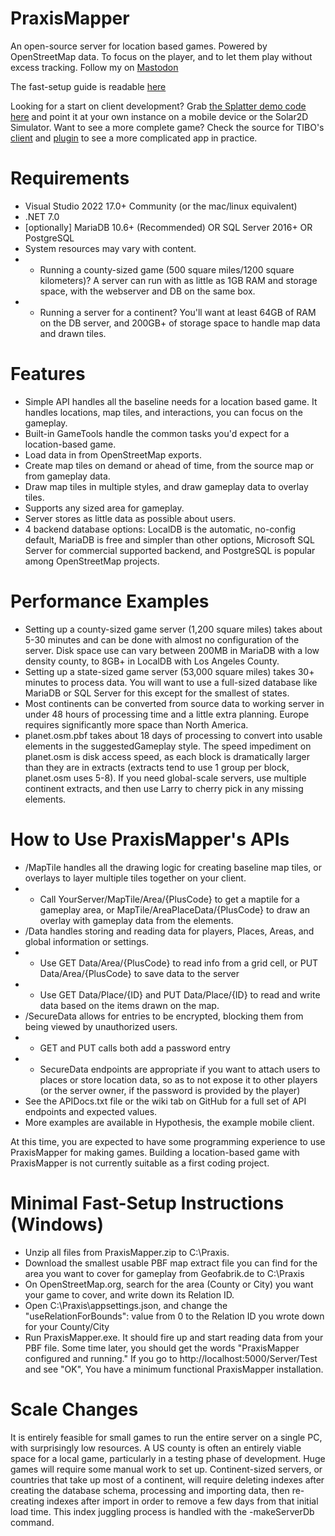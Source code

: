 # PraxisMapper
An open-source server for location based games. Powered by OpenStreetMap data. To focus on the player, and to let them play without excess tracking. Follow my on <a rel="me" href="https://mastodon.gamedev.place/@Praxismapper">Mastodon</a>

The fast-setup guide is readable <a href="https://praxismapper.hashnode.dev/setting-up-your-praxismapper-server">here</a>


Looking for a start on client development? Grab <a href="https://github.com/PraxisMapper/SplatterDemoClient">the Splatter demo code here</a> and point it at your own instance on a mobile device or the Solar2D Simulator. Want to see a more complete game? Check the source for TIBO's <a href="https://github.com/PraxisMapper/CreatureCollectorClient">client</a> and <a href="https://github.com/PraxisMapper/PraxisCreatureCollectorPlugin">plugin</a> to see a more complicated app in practice.




# Requirements
* Visual Studio 2022 17.0+ Community (or the mac/linux equivalent)
* .NET 7.0
* [optionally] MariaDB 10.6+ (Recommended) OR SQL Server 2016+ OR PostgreSQL
* System resources may vary with content.
* * Running a county-sized game (500 square miles/1200 square kilometers)? A server can run with as little as 1GB RAM and storage space, with the webserver and DB on the same box.
* * Running a server for a continent? You'll want at least 64GB of RAM on the DB server, and 200GB+ of storage space to handle map data and drawn tiles.

# Features
* Simple API handles all the baseline needs for a location based game. It handles locations, map tiles, and interactions, you can focus on the gameplay.
* Built-in GameTools handle the common tasks you'd expect for a location-based game.
* Load data in from OpenStreetMap exports.
* Create map tiles on demand or ahead of time, from the source map or from gameplay data.
* Draw map tiles in multiple styles, and draw gameplay data to overlay tiles.
* Supports any sized area for gameplay. 
* Server stores as little data as possible about users. 
* 4 backend database options: LocalDB is the automatic, no-config default, MariaDB is free and simpler than other options, Microsoft SQL Server for commercial supported backend, and PostgreSQL is popular among OpenStreetMap projects.

# Performance Examples
* Setting up a county-sized game server (1,200 square miles) takes about 5-30 minutes and can be done with almost no configuration of the server. Disk space use can vary between 200MB in MariaDB with a low density county, to 8GB+ in LocalDB with Los Angeles County.
* Setting up a state-sized game server (53,000 square miles) takes 30+ minutes to process data. You will want to use a full-sized database like MariaDB or SQL Server for this except for the smallest of states.
* Most continents can be converted from source data to working server in under 48 hours of processing time and a little extra planning. Europe requires significantly more space than North America. 
* planet.osm.pbf takes about 18 days of processing to convert into usable elements in the suggestedGameplay style. The speed impediment on planet.osm is disk access speed, as each block is dramatically larger than they are in extracts (extracts tend to use 1 group per block, planet.osm uses 5-8). If you need global-scale servers, use multiple continent extracts, and then use Larry to cherry pick in any missing elements.

# How to Use PraxisMapper's APIs
* /MapTile handles all the drawing logic for creating baseline map tiles, or overlays to layer multiple tiles together on your client.
* * Call YourServer/MapTile/Area/{PlusCode} to get a maptile for a gameplay area, or MapTile/AreaPlaceData/{PlusCode} to draw an overlay with gameplay data from the elements.
* /Data handles storing and reading data for players, Places, Areas, and global information or settings.
* * Use GET Data/Area/{PlusCode} to read info from a grid cell, or PUT Data/Area/{PlusCode} to save data to the server
* * Use GET Data/Place/{ID} and PUT Data/Place/{ID} to read and write data based on the items drawn on the map.
* /SecureData allows for entries to be encrypted, blocking them from being viewed by unauthorized users.
* * GET and PUT calls both add a password entry
* * SecureData endpoints are appropriate if you want to attach users to places or store location data, so as to not expose it to other players (or the server owner, if the password is provided by the player)
* See the APIDocs.txt file or the wiki tab on GitHub for a full set of API endpoints and expected values.
* More examples are available in Hypothesis, the example mobile client.

At this time, you are expected to have some programming experience to use PraxisMapper for making games. Building a location-based game with PraxisMapper is not currently suitable as a first coding project.
# Minimal Fast-Setup Instructions (Windows)
* Unzip all files from PraxisMapper.zip to C:\Praxis.
* Download the smallest usable PBF map extract file you can find for the area you want to cover for gameplay from Geofabrik.de to C:\Praxis
* On OpenStreetMap.org, search for the area (County or City) you want your game to cover, and write down its Relation ID.
* Open C:\Praxis\appsettings.json, and change the "useRelationForBounds": value from 0 to the Relation ID you wrote down for your County/City
* Run PraxisMapper.exe. It should fire up and start reading data from your PBF file. Some time later, you should get the words "PraxisMapper configured and running." If you go to http://localhost:5000/Server/Test and see "OK", You have a minimum functional PraxisMapper installation.

# Scale Changes
It is entirely feasible for small games to run the entire server on a single PC, with surprisingly low resources. A US county is often an entirely viable space for a local game, particularly in a testing phase of development.
Huge games will require some manual work to set up. Continent-sized servers, or countries that take up most of a continent, will require deleting indexes after creating the database schema, processing and importing data, then re-creating indexes after import in order to remove a few days from that initial load time. This index juggling process is handled with the -makeServerDb command.
